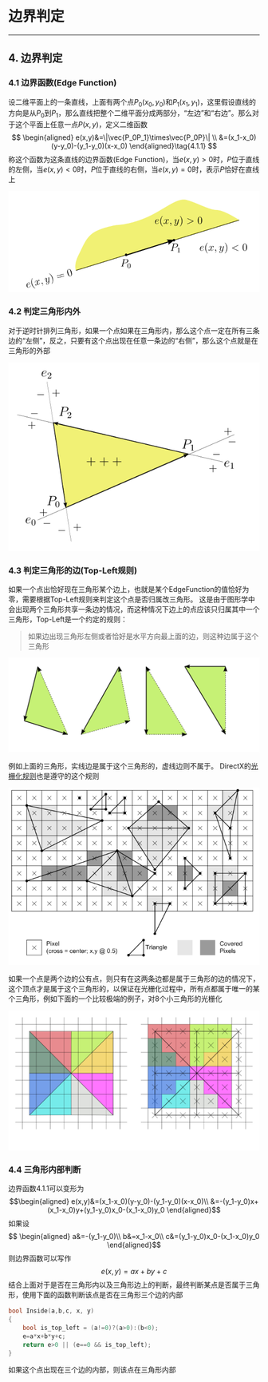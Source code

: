 # 边界判定
----

## 4. 边界判定

### 4.1 边界函数(Edge Function)
设二维平面上的一条直线，上面有两个点$P_0(x_0,y_0)$和$P_1(x_1,y_1)$，这里假设直线的方向是从$P_0$到$P_1$，那么直线把整个二维平面分成两部分，“左边”和“右边”。那么对于这个平面上任意一点$P(x,y)$，定义二维函数
$$
\begin{aligned}
e(x,y)&=\|\vec{P_0P_1}\times\vec{P_0P}\| \\
&=(x_1-x_0)(y-y_0)-(y_1-y_0)(x-x_0)
\end{aligned}\tag{4.1.1}
$$
称这个函数为这条直线的边界函数(Edge Function)，当$e(x,y)>0$时，$P$位于直线的左侧，当$e(x,y)<0$时，$P$位于直线的右侧，当$e(x,y)=0$时，表示$P$恰好在直线上

![](./edge_function.svg)

### 4.2 判定三角形内外
对于逆时针排列三角形，如果一个点如果在三角形内，那么这个点一定在所有三条边的“左侧”，反之，只要有这个点出现在任意一条边的“右侧”，那么这个点就是在三角形的外部

![](./edge_function2.svg)


### 4.3 判定三角形的边(Top-Left规则)
如果一个点出恰好现在三角形某个边上，也就是某个EdgeFunction的值恰好为零，需要根据Top-Left规则来判定这个点是否归属改三角形。 这是由于图形学中会出现两个三角形共享一条边的情况，而这种情况下边上的点应该只归属其中一个三角形，Top-Left是一个约定的规则：
>如果边出现三角形左侧或者恰好是水平方向最上面的边，则这种边属于这个三角形

![](./edge_function3.svg)

例如上面的三角形，实线边是属于这个三角形的，虚线边则不属于。 DirectX的[光栅化规则](https://learn.microsoft.com/en-us/windows/win32/direct3d11/d3d10-graphics-programming-guide-rasterizer-stage-rules)也是遵守的这个规则

![](./d3d10-rasterrulestriangle.png)

如果一个点是两个边的公有点，则只有在这两条边都是属于三角形的边的情况下，这个顶点才是属于这个三角形的，以保证在光栅化过程中，所有点都属于唯一的某个三角形，例如下面的一个比较极端的例子，对8个小三角形的光栅化

![](./edge_function4.svg)

### 4.4 三角形内部判断
边界函数4.1.1可以变形为
$$\begin{aligned}
e(x,y)&=(x_1-x_0)(y-y_0)-(y_1-y_0)(x-x_0)\\
&=-(y_1-y_0)x+(x_1-x_0)y+(y_1-y_0)x_0-(x_1-x_0)y_0
\end{aligned}$$
如果设
$$
\begin{aligned}
a&=-(y_1-y_0)\\
b&=x_1-x_0\\
c&=(y_1-y_0)x_0-(x_1-x_0)y_0
\end{aligned}$$
则边界函数可以写作
$$
e(x,y)=ax+by+c\tag{4.4.1}
$$
结合上面对于是否在三角形内以及三角形边上的判断，最终判断某点是否属于三角形，使用下面的函数判断该点是否在三角形三个边的内部
```cpp
bool Inside(a,b,c, x, y) 
{
	bool is_top_left = (a!=0)?(a>0):(b<0);
	e=a*x+b*y+c;
	return e>0 || (e==0 && is_top_left);
}
```
如果这个点出现在三个边的内部，则该点在三角形内部
